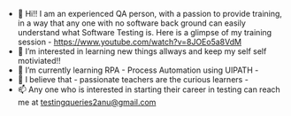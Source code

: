 - 👋 Hi!! I am an experienced QA person, with a passion to provide training, in a way that any one with no software back ground can easily understand what Software Testing is. 
Here is a glimpse of my training session - https://www.youtube.com/watch?v=8JOEo5a8VdM
- 👀 I’m interested in learning new things allways and keep my self self motiviated!!
- 🌱 I’m currently learning RPA - Process Automation using UIPATH -
- 💞️ I believe that - passionate teachers are the curious learners -
- 📫 Any one who is interested in starting their career in testing  can reach me at testingqueries2anu@gmail.com


<!---
pinanu/pinanu is a ✨ special ✨ repository because its `README.md` (this file) appears on your GitHub profile.
You can click the Preview link to take a look at your changes.
--->
